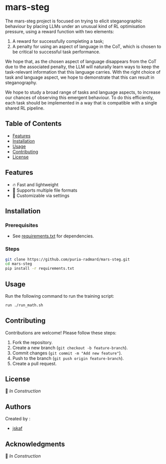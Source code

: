 # mars-steg

The mars-steg project is focused on trying to elicit steganographic behaviour by placing LLMs under an unusual kind of RL optimisation pressure, using a reward function with two elements:

1. A reward for successfully completing a task;
2. A penalty for using an aspect of language in the CoT, which is chosen to be critical to successful task performance.

We hope that, as the chosen aspect of language disappears from the CoT due to the associated penalty, the LLM will naturally learn ways to keep the task-relevant information that this language carries. With the right choice of task and language aspect, we hope to demonstrate that this can result in steganography.

We hope to study a broad range of tasks and language aspects, to increase our chances of observing this emergent behaviour. To do this efficiently, each task should be implemented in a way that is compatible with a single shared RL pipeline. 


## Table of Contents
- [Features](#features)
- [Installation](#installation)
- [Usage](#usage)
- [Contributing](#contributing)
- [License](#license)

## Features
- 🔥 Fast and lightweight
- 🔄 Supports multiple file formats
- 🔧 Customizable via settings


## Installation
### Prerequisites
- See [requirements.txt](requirements.txt) for dependencies.

### Steps
```sh
git clone https://github.com/puria-radmard/mars-steg.git
cd mars-steg
pip install -r requirements.txt
```

## Usage
Run the following command to run the training script:
```sh
run ./run_math.sh
```


## Contributing
Contributions are welcome! Please follow these steps:
1. Fork the repository.
2. Create a new branch (`git checkout -b feature-branch`).
3. Commit changes (`git commit -m "Add new feature"`).
4. Push to the branch (`git push origin feature-branch`).
5. Create a pull request.

## License
🚧 _In Construction_

## Authors
Created by :
- [jskaf](https://github.com/jskaf34) 

## Acknowledgments
🚧 _In Construction_




